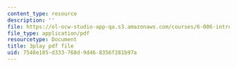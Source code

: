```yaml
---
content_type: resource
description: ''
file: https://ol-ocw-studio-app-qa.s3.amazonaws.com/courses/6-006-introduction-to-algorithms-fall-2011/7548e185d333768d9d468356f281b97a_IWzYoXKaRIc.pdf
file_type: application/pdf
resourcetype: Document
title: 3play pdf file
uid: 7548e185-d333-768d-9d46-8356f281b97a
---
```

